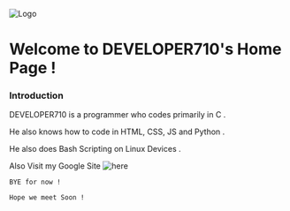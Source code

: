 ![Logo](/logo.ico)

# Welcome to DEVELOPER710's Home Page !

### Introduction

DEVELOPER710 is a programmer who codes primarily in C .

He also knows how to code in HTML, CSS, JS and Python .

He also does Bash Scripting on Linux Devices .

Also Visit my Google Site ![here](https://sites.google.com/view/DEVELOPER710)

`BYE for now !`

`Hope we meet Soon !`
